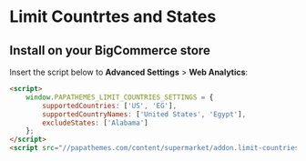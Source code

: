 # Limit Countrtes and States

## Install on your BigCommerce store

Insert the script below to **Advanced Settings** > **Web Analytics**:

```html
<script>
    window.PAPATHEMES_LIMIT_COUNTRIES_SETTINGS = {
        supportedCountries: ['US', 'EG'],
        supportedCountryNames: ['United States', 'Egypt'],
        excludeStates: ['Alabama']
    };
</script>
<script src="//papathemes.com/content/supermarket/addon.limit-countries.js" async></script>
```

